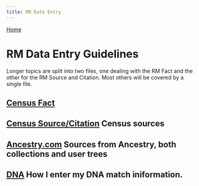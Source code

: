```yaml
---
title: RM Data Entry
---
```

[Home](https://richardotter.github.io)

# RM Data Entry Guidelines

Longer topics are split into two files, one dealing with the RM Fact and the other for the RM Source and Citation.
Most others will be covered by a single file.

## [Census Fact](Census%20-%20Fact.txt)

## [Census Source/Citation](Census%20-%20SourceCitation.txt) Census sources

## [Ancestry.com](Ancestry.html) Sources from Ancestry, both collections and user trees

## [DNA](DNA.txt)  How I enter my DNA match iniformation.